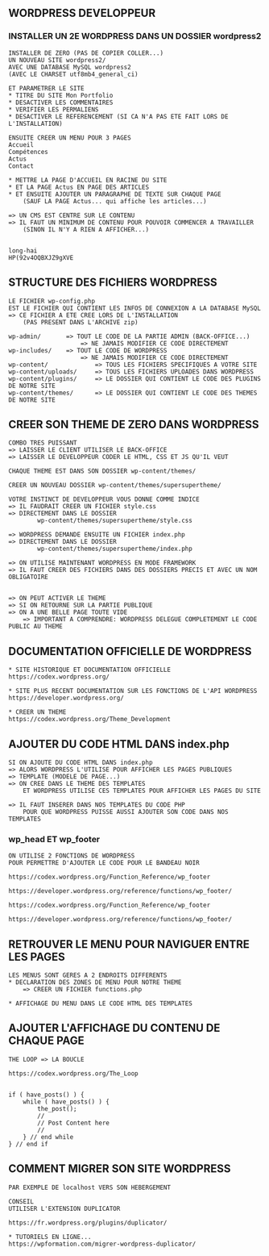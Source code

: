 ## WORDPRESS DEVELOPPEUR


### INSTALLER UN 2E WORDPRESS DANS UN DOSSIER wordpress2

    INSTALLER DE ZERO (PAS DE COPIER COLLER...)
    UN NOUVEAU SITE wordpress2/
    AVEC UNE DATABASE MySQL wordpress2
    (AVEC LE CHARSET utf8mb4_general_ci)

    ET PARAMETRER LE SITE 
    * TITRE DU SITE Mon Portfolio
    * DESACTIVER LES COMMENTAIRES
    * VERIFIER LES PERMALIENS
    * DESACTIVER LE REFERENCEMENT (SI CA N'A PAS ETE FAIT LORS DE L'INSTALLATION)

    ENSUITE CREER UN MENU POUR 3 PAGES
    Accueil
    Compétences
    Actus
    Contact

    * METTRE LA PAGE D'ACCUEIL EN RACINE DU SITE
    * ET LA PAGE Actus EN PAGE DES ARTICLES
    * ET ENSUITE AJOUTER UN PARAGRAPHE DE TEXTE SUR CHAQUE PAGE
        (SAUF LA PAGE Actus... qui affiche les articles...)

    => UN CMS EST CENTRE SUR LE CONTENU
    => IL FAUT UN MINIMUM DE CONTENU POUR POUVOIR COMMENCER A TRAVAILLER
        (SINON IL N'Y A RIEN A AFFICHER...)


    long-hai
    HP(92v4OQBXJZ9gXVE

## STRUCTURE DES FICHIERS WORDPRESS

    LE FICHIER wp-config.php
    EST LE FICHIER QUI CONTIENT LES INFOS DE CONNEXION A LA DATABASE MySQL
    => CE FICHIER A ETE CREE LORS DE L'INSTALLATION
        (PAS PRESENT DANS L'ARCHIVE zip)

    wp-admin/       => TOUT LE CODE DE LA PARTIE ADMIN (BACK-OFFICE...)
                        => NE JAMAIS MODIFIER CE CODE DIRECTEMENT
    wp-includes/    => TOUT LE CODE DE WORDPRESS
                        => NE JAMAIS MODIFIER CE CODE DIRECTEMENT
    wp-content/             => TOUS LES FICHIERS SPECIFIQUES A VOTRE SITE
    wp-content/uploads/     => TOUS LES FICHIERS UPLOADES DANS WORDPRESS
    wp-content/plugins/     => LE DOSSIER QUI CONTIENT LE CODE DES PLUGINS DE NOTRE SITE
    wp-content/themes/      => LE DOSSIER QUI CONTIENT LE CODE DES THEMES DE NOTRE SITE


## CREER SON THEME DE ZERO DANS WORDPRESS

    COMBO TRES PUISSANT
    => LAISSER LE CLIENT UTILISER LE BACK-OFFICE
    => LAISSER LE DEVELOPPEUR CODER LE HTML, CSS ET JS QU'IL VEUT

    CHAQUE THEME EST DANS SON DOSSIER wp-content/themes/

    CREER UN NOUVEAU DOSSIER wp-content/themes/supersupertheme/

    VOTRE INSTINCT DE DEVELOPPEUR VOUS DONNE COMME INDICE
    => IL FAUDRAIT CREER UN FICHIER style.css
    => DIRECTEMENT DANS LE DOSSIER 
            wp-content/themes/supersupertheme/style.css

    => WORDPRESS DEMANDE ENSUITE UN FICHIER index.php
    => DIRECTEMENT DANS LE DOSSIER 
            wp-content/themes/supersupertheme/index.php

    => ON UTILISE MAINTENANT WORDPRESS EN MODE FRAMEWORK
    => IL FAUT CREER DES FICHIERS DANS DES DOSSIERS PRECIS ET AVEC UN NOM OBLIGATOIRE


    => ON PEUT ACTIVER LE THEME
    => SI ON RETOURNE SUR LA PARTIE PUBLIQUE
    => ON A UNE BELLE PAGE TOUTE VIDE
        => IMPORTANT A COMPRENDRE: WORDPRESS DELEGUE COMPLETEMENT LE CODE PUBLIC AU THEME

## DOCUMENTATION OFFICIELLE DE WORDPRESS

    * SITE HISTORIQUE ET DOCUMENTATION OFFICIELLE
    https://codex.wordpress.org/

    * SITE PLUS RECENT DOCUMENTATION SUR LES FONCTIONS DE L'API WORDPRESS
    https://developer.wordpress.org/

    * CREER UN THEME
    https://codex.wordpress.org/Theme_Development



## AJOUTER DU CODE HTML DANS index.php

    SI ON AJOUTE DU CODE HTML DANS index.php
    => ALORS WORDPRESS L'UTILISE POUR AFFICHER LES PAGES PUBLIQUES
    => TEMPLATE (MODELE DE PAGE...)
    => ON CREE DANS LE THEME DES TEMPLATES 
        ET WORDPRESS UTILISE CES TEMPLATES POUR AFFICHER LES PAGES DU SITE

    => IL FAUT INSERER DANS NOS TEMPLATES DU CODE PHP 
        POUR QUE WORDPRESS PUISSE AUSSI AJOUTER SON CODE DANS NOS TEMPLATES


### wp_head ET wp_footer

    ON UTILISE 2 FONCTIONS DE WORDPRESS 
    POUR PERMETTRE D'AJOUTER LE CODE POUR LE BANDEAU NOIR

    https://codex.wordpress.org/Function_Reference/wp_footer

    https://developer.wordpress.org/reference/functions/wp_footer/

    https://codex.wordpress.org/Function_Reference/wp_footer

    https://developer.wordpress.org/reference/functions/wp_footer/


## RETROUVER LE MENU POUR NAVIGUER ENTRE LES PAGES

    LES MENUS SONT GERES A 2 ENDROITS DIFFERENTS
    * DECLARATION DES ZONES DE MENU POUR NOTRE THEME
        => CREER UN FICHIER functions.php

    * AFFICHAGE DU MENU DANS LE CODE HTML DES TEMPLATES


## AJOUTER L'AFFICHAGE DU CONTENU DE CHAQUE PAGE

    THE LOOP => LA BOUCLE

    https://codex.wordpress.org/The_Loop


    if ( have_posts() ) {
        while ( have_posts() ) {
            the_post(); 
            //
            // Post Content here
            //
        } // end while
    } // end if


## COMMENT MIGRER SON SITE WORDPRESS

    PAR EXEMPLE DE localhost VERS SON HEBERGEMENT

    CONSEIL
    UTILISER L'EXTENSION DUPLICATOR

    https://fr.wordpress.org/plugins/duplicator/

    * TUTORIELS EN LIGNE...
    https://wpformation.com/migrer-wordpress-duplicator/






